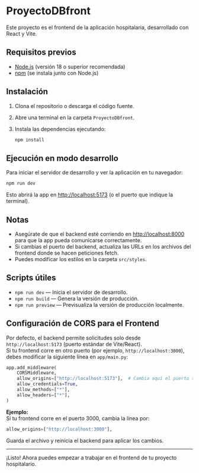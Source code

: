 # ProyectoDBfront

Este proyecto es el frontend de la aplicación hospitalaria, desarrollado con React y Vite.

## Requisitos previos

- [Node.js](https://nodejs.org/) (versión 18 o superior recomendada)
- [npm](https://www.npmjs.com/) (se instala junto con Node.js)

## Instalación

1. Clona el repositorio o descarga el código fuente.
2. Abre una terminal en la carpeta `ProyectoDBfront`.
3. Instala las dependencias ejecutando:

   ```bash
   npm install
   ```

## Ejecución en modo desarrollo

Para iniciar el servidor de desarrollo y ver la aplicación en tu navegador:

```bash
npm run dev
```

Esto abrirá la app en [http://localhost:5173](http://localhost:5173) (o el puerto que indique la terminal).

## Notas

- Asegúrate de que el backend esté corriendo en [http://localhost:8000](http://localhost:8000) para que la app pueda comunicarse correctamente.
- Si cambias el puerto del backend, actualiza las URLs en los archivos del frontend donde se hacen peticiones fetch.
- Puedes modificar los estilos en la carpeta `src/styles`.

## Scripts útiles

- `npm run dev` — Inicia el servidor de desarrollo.
- `npm run build` — Genera la versión de producción.
- `npm run preview` — Previsualiza la versión de producción localmente.

## Configuración de CORS para el Frontend

Por defecto, el backend permite solicitudes solo desde `http://localhost:5173` (puerto estándar de Vite/React).  
Si tu frontend corre en otro puerto (por ejemplo, `http://localhost:3000`), debes modificar la siguiente línea en `app/main.py`:

```python
app.add_middleware(
    CORSMiddleware,
    allow_origins=["http://localhost:5173"],  # Cambia aquí el puerto si es necesario
    allow_credentials=True,
    allow_methods=["*"],
    allow_headers=["*"],
)
```

**Ejemplo:**  
Si tu frontend corre en el puerto 3000, cambia la línea por:

```python
allow_origins=["http://localhost:3000"],
```

Guarda el archivo y reinicia el backend para aplicar los cambios.

---

¡Listo! Ahora puedes empezar a trabajar en el frontend de tu proyecto hospitalario.